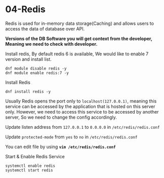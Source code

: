 
# 04-Redis

Redis is used for in-memory data storage(Caching) and allows users to access the data of database over API.

**Versions of the DB Software you will get context from the developer, Meaning we need to check with developer.**

Install redis, By default redis 6 is available, We would like to enable 7 version and install list.

```shell 
dnf module disable redis -y
dnf module enable redis:7 -y
```

Install Redis 

```shell
dnf install redis -y 
```

Usually Redis opens the port only to `localhost(127.0.0.1)`, meaning this service can be accessed by the application that is hosted on this server only. However, we need to access this service to be accessed by another server, So we need to change the config accordingly.

Update listen address from `127.0.0.1` to `0.0.0.0` in   `/etc/redis/redis.conf`

Update `protected-mode` from `yes` to `no` in   `/etc/redis/redis.conf`

You can edit file by using **`vim /etc/redis/redis.conf`**

Start & Enable Redis Service 

```shell 
systemctl enable redis 
systemctl start redis 
```
